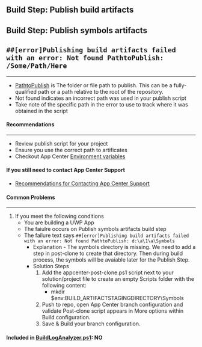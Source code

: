 Build Step: Publish build artifacts
-
Build Step: Publish symbols artifacts
-

## ``` ##[error]Publishing build artifacts failed with an error: Not found PathtoPublish: /Some/Path/Here ```
---

* [PathtoPublish](https://docs.microsoft.com/en-us/azure/devops/pipelines/tasks/utility/publish-build-artifacts?view=azure-devops) is The folder or file path to publish. This can be a fully-qualified path or a path relative to the root of the repository.
* Not found indicates an incorrect path was used in your publish script
* Take note of the specific path in the error to use to track where it was obtained in the script

#### Recommendations
---

* Review publish script for your project
* Ensure you use the correct path to artificates
* Checkout App Center [Environment variables](https://docs.microsoft.com/en-us/appcenter/build/custom/variables/)

#### If you still need to contact App Center Support
* [Recommendations for Contacting App Center Support](/AppCenterBuildLog/ContactingAppCenterSupport.html)

####  Common Problems
---
1. If you meet the following conditions
    * You are building a UWP App
    * The faiulre occurs on Publish symbols artifacts build step
    * The failure text says ``` ##[error]Publishing build artifacts failed with an error: Not found PathtoPublish: d:\a\1\a\Symbols ```
        * Explanation - The symbols directory is missing. We need to add a step in post-clone to create that directory. Then during build process, the symbols will be avaiable later for the Publish Step.
        * Solution Steps
            1. Add the appcenter-post-clone.ps1 script next to your solution/project file to create an empty Scripts  folder with the following content:
                * mkdir $env:BUILD_ARTIFACTSTAGINGDIRECTORY\Symbols
            2. Push to repo, open App Center branch configuration and validate Post-clone script appears in More options within Build configuration.
            3. Save & Build your branch configuration.


#### Included in [BuildLogAnalyzer.ps1](https://github.com/tdevere/AppCenterBuildLog/blob/master/PowerShellScripts/BuildLogAnalyzer.ps1): NO
